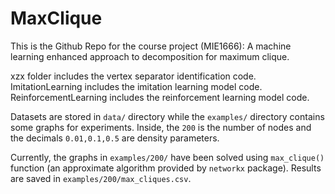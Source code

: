 # MaxClique
This is the Github Repo for the course project (MIE1666): A machine learning enhanced approach to decomposition for maximum clique.

xzx folder includes the vertex separator identification code.
ImitationLearning includes the imitation learning model code.
ReinforcementLearning includes the reinforcement learning model code.

Datasets are stored in `data/` directory while the `examples/` directory contains some graphs for experiments. 
Inside, the `200` is the number of nodes and the decimals `0.01,0.1,0.5` are density parameters.

Currently, the graphs in `examples/200/` have been solved using `max_clique()` function (an approximate algorithm provided by `networkx` package). 
Results are saved in `examples/200/max_cliques.csv`.
